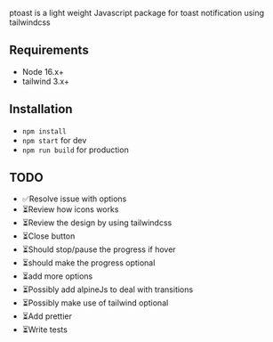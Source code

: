 ptoast is a light weight Javascript package for toast notification using tailwindcss

## Requirements
- Node 16.x+
- tailwind 3.x+

## Installation
- `npm install`
- `npm start` for dev
- ``npm run build`` for production

## TODO

- ✅Resolve issue with options
- ⏳Review how icons works
- ⏳Review the design by using tailwindcss
- ⏳Close button
- ⏳Should stop/pause the progress if hover
- ⏳should make the progress optional
- ⏳add more options
- ⏳Possibly add alpineJs to deal with transitions
- ⏳Possibly make use of tailwind optional
- ⏳Add prettier
- ⏳Write tests